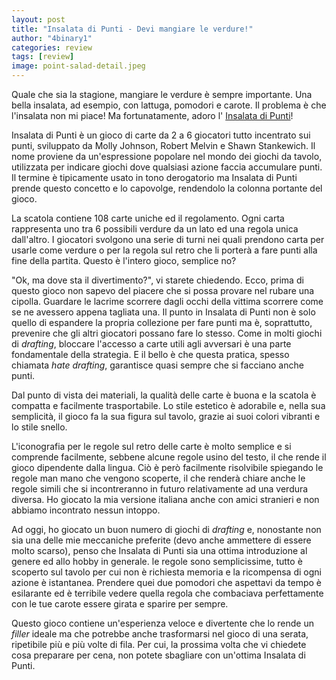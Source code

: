 ```yaml
---
layout: post
title: "Insalata di Punti - Devi mangiare le verdure!"
author: "4binary1"
categories: review
tags: [review]
image: point-salad-detail.jpeg
---
```

Quale che sia la stagione, mangiare le verdure è sempre importante. Una bella insalata, ad esempio, con lattuga, pomodori e carote. Il problema è che l'insalata non mi piace! Ma fortunatamente, adoro l' [Insalata di Punti]([https://boardgamegeek.com/boardgame/274960/point-salad](https://boardgamegeek.com/boardgame/274960/point-salad))!

Insalata di Punti è un gioco di carte da 2 a 6 giocatori tutto incentrato sui punti, sviluppato da Molly Johnson, Robert Melvin e Shawn Stankewich. Il nome proviene da un'espressione popolare nel mondo dei giochi da tavolo, utilizzata per indicare giochi dove qualsiasi azione faccia accumulare punti. Il termine è tipicamente usato in tono derogatorio ma Insalata di Punti prende questo concetto e lo capovolge, rendendolo la colonna portante del gioco.

La scatola contiene 108 carte uniche ed il regolamento. Ogni carta rappresenta uno tra 6 possibili verdure da un lato ed una regola unica dall'altro. I giocatori svolgono una serie di turni nei quali prendono carta per usarle come verdure o per la regola sul retro che li porterà a fare punti alla fine della partita. Questo è l'intero gioco, semplice no?

"Ok, ma dove sta il divertimento?", vi starete chiedendo. Ecco, prima di questo gioco non sapevo del piacere che si possa provare nel rubare una cipolla. Guardare le lacrime scorrere dagli occhi della vittima scorrere come se ne avessero appena tagliata una. Il punto in Insalata di Punti non è solo quello di espandere la propria collezione per fare punti ma è, soprattutto, prevenire che gli altri giocatori possano fare lo stesso.
Come in molti giochi di *drafting*, bloccare l'accesso a carte utili agli avversari è una parte fondamentale della strategia. E il bello è che questa pratica, spesso chiamata *hate drafting*, garantisce quasi sempre che si facciano anche punti.

Dal punto di vista dei materiali, la qualità delle carte è buona e la scatola è compatta e facilmente trasportabile. Lo stile estetico è adorabile e, nella sua semplicità, il gioco fa la sua figura sul tavolo, grazie ai suoi colori vibranti e lo stile snello.

L'iconografia per le regole sul retro delle carte è molto semplice e si comprende facilmente, sebbene alcune regole usino del testo, il che rende il gioco dipendente dalla lingua.
Ciò è però facilmente risolvibile spiegando le regole man mano che vengono scoperte, il che renderà chiare anche le regole simili che si incontreranno in futuro relativamente ad una verdura diversa. Ho giocato la mia versione italiana anche con amici stranieri e non abbiamo incontrato nessun intoppo. 

Ad oggi, ho giocato un buon numero di giochi di *drafting* e, nonostante non sia una delle mie meccaniche preferite (devo anche ammettere di essere molto scarso), penso che Insalata di Punti sia una ottima introduzione al genere ed allo hobby in generale. le regole sono semplicissime, tutto è scoperto sul tavolo per cui non è richiesta memoria e la ricompensa di ogni azione è istantanea. Prendere quei due pomodori che aspettavi da tempo è esilarante ed è terribile vedere quella regola che combaciava perfettamente con le tue carote essere girata e sparire per sempre.

Questo gioco contiene un'esperienza veloce e divertente che lo rende un *filler* ideale ma che potrebbe anche trasformarsi nel gioco di una serata, ripetibile più e più volte di fila. Per cui, la prossima volta che vi chiedete cosa preparare per cena, non potete sbagliare con un'ottima Insalata di Punti.